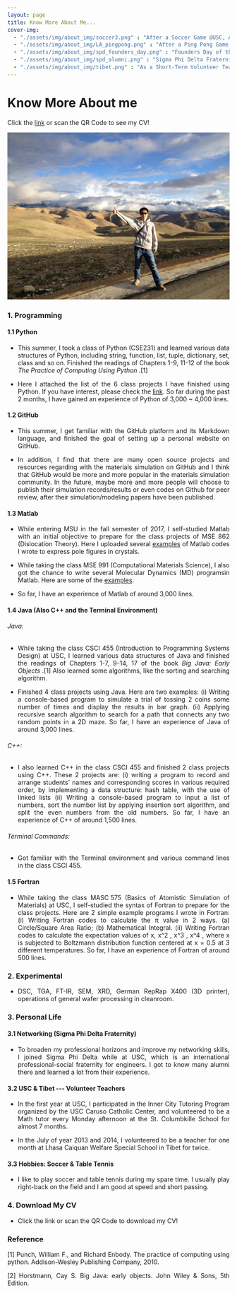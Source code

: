 ```yaml
---
layout: page
title: Know More About Me...
cover-img: 
  - "./assets/img/about_img/soccer3.png" : "After a Soccer Game @USC, April 2017"
  - "./assets/img/about_img/LA_pingpong.png" : "After a Ping Pong Game @USC, May 2016"
  - "./assets/img/about_img/spd_founders_day.png" : "Founders Day of the Sigma Phi Delta Fraternity @USC, April 2017"
  - "./assets/img/about_img/spd_alumni.png" : "Sigma Phi Delta Fraternity, Networking with Alumni @USC, April 2017"
  - "./assets/img/about_img/tibet.png" : "As a Short-Term Volunteer Teacher @Tibet, Aug 2014"
---
```


# Know More About me
<p style="text-align: justify"> </p>
<p style="text-align: justify"> </p>
<p style="text-align: justify"> Click the <a href="https://drive.google.com/file/d/1kup2rK-AbDI_OVYOgqJx4dpmkzV97PI9/view?usp=sharing">link</a> or scan the QR Code to see my CV!</p>

![Scan for Yining's CV](./assets/img/about_img/tibet.png)

### 1. Programming
<p style="text-align: justify"> </p>

#### 1.1 Python 
* <p style="text-align: justify"> This summer, I took a class of Python (CSE231) and learned various data structures of Python, including string, function, list, tuple, dictionary, set, class and so on. Finished the readings of Chapters 1-9, 11-12 of the book <i> The Practice of Computing Using Python </i> .[1]</p>

* <p style="text-align: justify"> Here I attached the list of the 6 class projects I have finished using Python. If you have interest, please check the <a href="https://drive.google.com/drive/folders/1Lp1VTEmsLFz93kLzTfxlGmvEO5mB_0y6?usp=sharing">link</a>. So far during the past 2 months, I have gained an experience of Python of 3,000 ~ 4,000 lines. </p>

#### 1.2 GitHub  
* <p style="text-align: justify"> This summer, I get familiar with the GitHub platform and its Markdown language, and finished the goal of setting up a personal website on GitHub. </p>

* <p style="text-align: justify"> In addition, I find that there are many open source projects and resources regarding with the materials simulation on GitHub and I think that GitHub would be more and more popular in the materials simulation community. In the future, maybe more and more people will choose to publish their simulation records/results or even codes on Github for peer review, after their simulation/modeling papers have been published. </p>

#### 1.3 Matlab
* <p style="text-align: justify"> While entering MSU in the fall semester of 2017, I self-studied Matlab with an initial objective to prepare for the class projects of MSE 862 (Dislocation Theory). Here I uploaded several <a href="https://drive.google.com/drive/folders/1kXQ8amdsIHOGrlMsHyeI-OOyRCg-v3va?usp=sharing">examples</a> of Matlab codes I wrote to express pole figures in crystals. </p>

* <p style="text-align: justify"> While taking the class MSE 991 (Computational Materials Science), I also got the chance to write several Molecular Dynamics (MD) programsin Matlab. Here are some of the <a href="https://drive.google.com/drive/folders/153voqd3fobC8xD0aex3zamI0bneFZyaA?usp=sharing"> examples</a>. </p>

* <p style="text-align: justify"> So far, I have an experience of Matlab of around 3,000 lines. </p>

#### 1.4 Java (Also C++ and the Terminal Environment)
<p style="text-align: justify"> </p>

###### Java:
* <p style="text-align: justify"> While taking the class CSCI 455 (Introduction to Programming Systems Design) at USC, I learned various data structures of Java and finished the readings of Chapters 1-7, 9-14, 17 of the book <i> Big Java: Early Objects </i> .[1] Also learned some algorithms, like the sorting and searching algorithm. </p>

* <p style="text-align: justify"> Finished 4 class projects using Java. Here are two examples: (i) Writing a console-based program to simulate a trial of tossing 2 coins some number of times and display the results in bar graph. (ii) Applying recursive search algorithm to search for a path that connects any two random points in a 2D maze. So far, I have an experience of Java of around 3,000 lines. </p>

###### C++:
* <p style="text-align: justify"> I also learned C++ in the class CSCI 455 and finished 2 class projects using C++. These 2 projects are: (i) writing a program to record and arrange students’ names and corresponding scores in various required order, by implementing a data structure: hash table, with the use of linked lists (ii) Writing a console-based program to input a list of numbers, sort the number list by applying insertion sort algorithm, and split the even numbers from the old numbers. So far, I have an experience of C++ of around 1,500 lines. </p>

###### Terminal Commands:
* <p style="text-align: justify"> Got familiar with the Terminal environment and various command lines in the class CSCI 455. </p>

#### 1.5 Fortran 
* <p style="text-align: justify"> While taking the class MASC 575 (Basics of Atomistic Simulation of Materials) at USC, I self-studied  the syntax of Fortran to prepare for the class projects. Here are 2 simple example programs I wrote in Fortran: (i) Writing Fortran codes to calculate the π value in 2 ways. (a) Circle/Square Area Ratio; (b) Mathematical Integral. (ii) Writing Fortran codes to calculate the expectation values of x, x^2 , x^3 , x^4 , where x is subjected to Boltzmann distribution function centered at x = 0.5 at 3 different temperatures. So far, I have an experience of Fortran of around 500 lines.</p> 

### 2. Experimental
* <p style="text-align: justify"> DSC, TGA, FT-IR, SEM, XRD, German RepRap X400 (3D printer), operations of general wafer processing in cleanroom. </p>


### 3. Personal Life 
<p style="text-align: justify"> </p>

#### 3.1 Networking (Sigma Phi Delta Fraternity)
* <p style="text-align: justify"> To broaden my professional horizons and improve my networking skills, I joined Sigma Phi Delta while at USC, which is an international professional-social fraternity for engineers. I got to know many alumni there and learned a lot from their experience. </p>

#### 3.2 USC & Tibet --- Volunteer Teachers
* <p style="text-align: justify"> In the first year at USC, I participated in the Inner City Tutoring Program organized by the USC Caruso Catholic Center, and volunteered to be a Math tutor every Monday afternoon at the St. Columbkille School for almost 7 months. </p>

* <p style="text-align: justify"> In the July of year 2013 and 2014, I volunteered to be a teacher for one month at Lhasa Caiquan Welfare Special School in Tibet for twice. </p>


#### 3.3 Hobbies: Soccer & Table Tennis
* <p style="text-align: justify"> I like to play soccer and table tennis during my spare time. I usually play right-back on the field and I am good at speed and short passing. </p>

### 4. Download My CV 
* <p style="text-align: justify"> Click the link or scan the QR Code to download my CV!</p>


### Reference
<p style="text-align: justify"> [1] Punch, William F., and Richard Enbody. The practice of computing using python. Addison-Wesley Publishing Company, 2010. </p>

<p style="text-align: justify"> [2] Horstmann, Cay S. Big Java: early objects. John Wiley & Sons, 5th Edition. </p>

